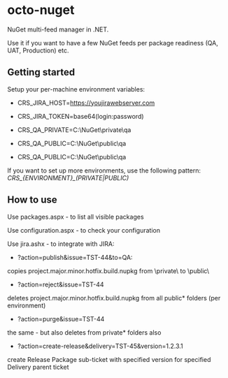 octo-nuget
==========

NuGet multi-feed manager in .NET.

Use it if you want to have a few NuGet feeds per package readiness (QA, UAT, Production) etc.

Getting started
---------------
Setup your per-machine environment variables:

- CRS\_JIRA\_HOST=https://youjirawebserver.com 

- CRS\_JIRA\_TOKEN=base64(login:password)

- CRS\_QA\_PRIVATE=C:\NuGet\private\qa

- CRS\_QA\_PUBLIC=C:\NuGet\public\qa

- CRS\_QA\_PUBLIC=C:\NuGet\public\qa

If you want to set up more environments, use the following pattern:
*CRS\_{ENVIRONMENT}_(PRIVATE|PUBLIC)*

How to use
---------------
Use packages.aspx - to list all visible packages

Use configuration.aspx - to check your configuration

Use jira.ashx - to integrate with JIRA:

- ?action=publish&issue=TST-44&to=QA:

copies project.major.minor.hotfix.build.nupkg from \private\ to \public\

- ?action=reject&issue=TST-44

deletes project.major.minor.hotfix.build.nupkg from all public\* folders (per environment)

- ?action=purge&issue=TST-44

the same - but also deletes from private\* folders also

- ?action=create-release&delivery=TST-45&version=1.2.3.1

create Release Package sub-ticket with specified version for specified Delivery parent ticket


